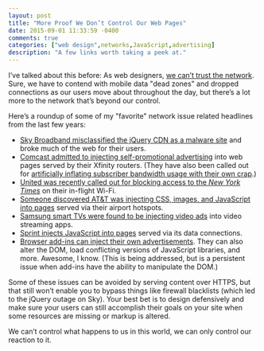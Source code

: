 ```yaml
---
layout: post
title: "More Proof We Don’t Control Our Web Pages"
date: 2015-09-01 11:33:59 -0400
comments: true
categories: ["web design",networks,JavaScript,advertising]
description: "A few links worth taking a peek at."
---
```


I’ve talked about this before: As web designers, [we can’t trust the network](http://www.aaron-gustafson.com/notebook/the-network-effect/). Sure, we have to contend with mobile data "dead zones" and dropped connections as our users move about throughout the day, but there’s a lot more to the network that’s beyond our control.

<!-- more -->

Here’s a roundup of some of my "favorite" network issue related headlines from the last few years:

* [Sky Broadband misclassified the jQuery CDN as a malware site](http://www.theguardian.com/technology/2014/jan/28/sky-broadband-blocks-jquery-web-critical-plugin) and broke much of the web for their users.
* [Comcast admitted to injecting self-promotional advertising](http://arstechnica.com/tech-policy/2014/09/why-comcasts-javascript-ad-injections-threaten-security-net-neutrality/) into web pages served by their Xfinity routers. (They have also been called out for [artificially inflating subscriber bandwidth usage with their own crap](https://blog.ryankearney.com/2013/01/comcast-caught-intercepting-and-altering-your-web-traffic/).)
* [United was recently called out for blocking access to the <cite>New York Times</cite>](http://arstechnica.com/business/2015/08/united-in-flight-wi-fi-reportedly-blocks-ars-technica-and-new-york-times/) on their in-flight Wi-Fi.
* [Someone discovered AT&T was injecting CSS, images, and JavaScript into pages](http://webpolicy.org/2015/08/25/att-hotspots-now-with-advertising-injection/) served via their airport hotspots.
* [Samsung smart TVs were found to be injecting video ads](http://www.cnet.com/au/news/samsung-smart-tvs-forcing-ads-into-video-streaming-apps/) into video streaming apps.
* [Sprint injects JavaScript into pages](http://pleckey.me/blog/2013/09/11/sprint-mobile-broadband-injecting-3rd-party-javascript/) served via its data connections.
* [Browser add-ins can inject their own advertisements](http://www.ecommercetimes.com/story/82117.html). They can also alter the DOM, load conflicting versions of JavaScript libraries, and more. Awesome, I know. (This is being addressed, but is a persistent issue when add-ins have the ability to manipulate the DOM.)

Some of these issues can be avoided by serving content over HTTPS, but that still won’t enable you to bypass things like firewall blacklists (which led to the jQuery outage on Sky). Your best bet is to design defensively and make sure your users can still accomplish their goals on your site when some resources are missing or markup is altered.

We can’t control what happens to us in this world, we can only control our reaction to it.